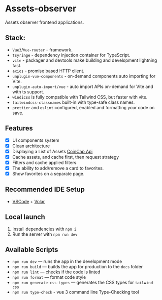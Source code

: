 # Assets-observer

Assets observer frontend applications.

## Stack:

- `Vue3`/`Vue-router` - framework.
- `tsyringe` - dependency injection container for TypeScript.
- `vite` - packager and devtools make building and development lightning fast.
- `axios` - promise based HTTP client.
- `unplugin-vue-components` - on-demand components auto importing for Vite.
- `unplugin-auto-import/vue` - auto import APIs on-demand for Vite and with ts support.
- `windicss` is fully compatible with Tailwind CSS, but faster with vite.
- `tailwindcss-classnames` built-in with type-safe class names.
- `prettier` and `eslint` configured, enabled and formatting your code on save.

## Features

- [x] UI components system
- [x] Clean architecture
- [x] Displaying a List of Assets [CoinCap Api](https://docs.coincap.io/)
- [x] Cache assets, and cache first, then request strategy
- [x] Filters and cache applied filters
- [x] The ability to add/remove a card to favorites.
- [x] Show favorites on a separate page.

## Recommended IDE Setup

- [VSCode](https://code.visualstudio.com/) + [Volar](https://marketplace.visualstudio.com/items?itemName=johnsoncodehk.volar)

## Local launch

1. Install dependencies with `npm i`
2. Run the server with `npm run dev`

## Available Scripts

- `npm run dev` — runs the app in the development mode
- `npm run build` — builds the app for production to the `docs` folder
- `npm run lint` — checks if the code is linted
- `npm run format` — format code style
- `npm run generate-css-types` — generates the CSS types for `tailwind-css`
- `npm run type-check` - vue 3 command line Type-Checking tool
